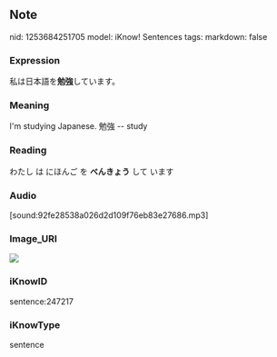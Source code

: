 ## Note
nid: 1253684251705
model: iKnow! Sentences
tags: 
markdown: false

### Expression
私は日本語を<b>勉強</b>しています。

### Meaning
I'm studying Japanese.
勉強 -- study

### Reading
わたし は にほんご を <b>べんきょう</b> して います

### Audio
[sound:92fe28538a026d2d109f76eb83e27686.mp3]

### Image_URI
<img src="8ee69c8939432f6c6648a0ec7caae59b.jpg">

### iKnowID
sentence:247217

### iKnowType
sentence
